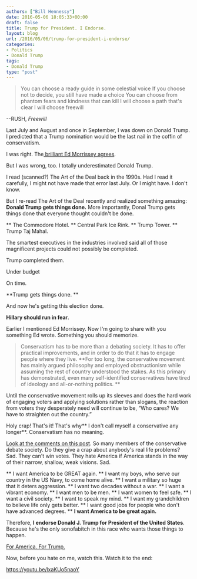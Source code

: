 ```yaml
---
authors: ["Bill Hennessy"]
date: 2016-05-06 18:05:33+00:00
draft: false
title: Trump for President. I Endorse.
layout: blog
url: /2016/05/06/trump-for-president-i-endorse/
categories:
- Politics
- Donald Trump
tags:
- Donald Trump
type: "post"
---
```


> You can choose a ready guide in some celestial voice
If you choose not to decide, you still have made a choice
You can choose from phantom fears and kindness that can kill
I will choose a path that's clear
I will choose freewill

--RUSH, _Freewill_



Last July and August and once in September, I was down on Donald Trump. I predicted that a Trump nomination would be the last nail in the coffin of conservatism.

I was right. The[ brilliant Ed Morrissey agrees](https://www.businessinsider.com/the-gop-has-a-hard-truth-to-face-conservativism-doesnt-matter-2016-5).

But I was wrong, too. I totally underestimated Donald Trump.

I read (scanned?) The Art of the Deal back in the 1990s. Had I read it carefully, I might not have made that error last July. Or I might have. I don't know.

But I re-read The Art of the Deal recently and realized something amazing: **Donald Trump gets things done.** More importantly, Donal Trump gets things done that everyone thought couldn't be done.




** The Commodore Hotel.
** Central Park Ice Rink.
** Trump Tower.
** Trump Taj Mahal.


The smartest executives in the industries involved said all of those magnificent projects could not possibly be completed.

Trump completed them.

Under budget

On time.

**Trump gets things done. **

And now he's getting this election done.

**Hillary should run in fear**.

Earlier I mentioned Ed Morrissey. Now I'm going to share with you something Ed wrote. Something you should memorize.



> Conservatism has to be more than a debating society. It has to offer practical improvements, and in order to do that it has to engage people where they live. **For too long, the conservative movement has mainly argued philosophy and employed obstructionism while assuming the rest of country understood the stakes. As this primary has demonstrated, even many self-identified conservatives have tired of ideology and all-or-nothing politics. **

Until the conservative movement rolls up its sleeves and does the hard work of engaging voters and applying solutions rather than slogans, the reaction from voters they desperately need will continue to be, “Who cares? We have to straighten out the country.”



Holy crap! That's it! That's why** I don't call myself a conservative any longer**. Conservatism has no meaning.

[Look at the comments on this post](https://hennessysview.com/2016/05/04/an-affair-to-dismember/). So many members of the conservative debate society. Do they give a crap about anybody's real life problems? Sad. They can't win votes. They hate America if America stands in the way of their narrow, shallow, weak visions. Sad.




** I want America to be GREAT again.
** I want my boys, who serve our country in the US Navy, to come home alive.
** I want a military so huge that it deters aggression.
** I want two decades without a war.
** I want a vibrant economy.
** I want men to be men.
** I want women to feel safe.
** I want a civil society.
** I want to speak my mind.
** I want my grandchildren to believe life only gets better.
** I want good jobs for people who don't have advanced degrees.
** **I want America to be great again.**


Therefore, **I endorse Donald J. Trump for President of the United States**. Because he's the only sonofabitch in this race who wants those things to happen.

[For America. For Trump.](https://hennessysview.com/2016/05/03/for-trump/)

Now, before you hate on me, watch this. Watch it to the end:

https://youtu.be/lxaKUo5naoY
